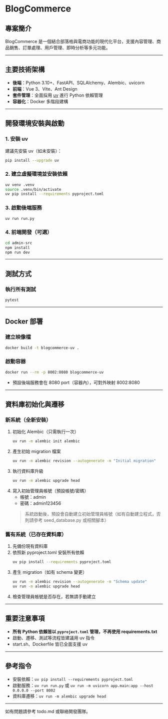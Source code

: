 # BlogCommerce

## 專案簡介
BlogCommerce 是一個結合部落格與電商功能的現代化平台，支援內容管理、商品銷售、訂單處理、用戶管理、即時分析等多元功能。

---

## 主要技術架構
- **後端**：Python 3.10+、FastAPI、SQLAlchemy、Alembic、uvicorn
- **前端**：Vue 3、Vite、Ant Design
- **套件管理**：全面採用 [uv](https://github.com/astral-sh/uv) 進行 Python 依賴管理
- **容器化**：Docker 多階段建構

---

## 開發環境安裝與啟動

### 1. 安裝 uv
建議先安裝 uv（如未安裝）：
```bash
pip install --upgrade uv
```

### 2. 建立虛擬環境並安裝依賴
```bash
uv venv .venv
source .venv/bin/activate
uv pip install --requirements pyproject.toml
```

### 3. 啟動後端服務
```bash
uv run run.py
```

### 4. 前端開發（可選）
```bash
cd admin-src
npm install
npm run dev
```

---

## 測試方式

### 執行所有測試
```bash
pytest
```

---

## Docker 部署

### 建立映像檔
```bash
docker build -t blogcommerce-uv .
```

### 啟動容器
```bash
docker run --rm -p 8002:8080 blogcommerce-uv
```
- 預設後端服務會在 8080 port（容器內），可對外映射 8002:8080

---

## 資料庫初始化與遷移

### 新系統（全新安裝）
1. 初始化 Alembic（只需執行一次）
   ```bash
   uv run -m alembic init alembic
   ```
2. 產生初始 migration 檔案
   ```bash
   uv run -m alembic revision --autogenerate -m "Initial migration"
   ```
3. 執行資料庫升級
   ```bash
   uv run -m alembic upgrade head
   ```
4. 寫入初始管理員帳號（預設帳號/密碼）
   - 帳號：admin
   - 密碼：admin123456
   > 系統啟動後，預設會自動建立初始管理員帳號（如有自動建立程式，否則請參考 seed_database.py 或相關腳本）

### 舊有系統（已存在資料庫）
1. 先備份現有資料庫
2. 依照新 pyproject.toml 安裝所有依賴
   ```bash
   uv pip install --requirements pyproject.toml
   ```
3. 產生 migration（如有 schema 變更）
   ```bash
   uv run -m alembic revision --autogenerate -m "Schema update"
   uv run -m alembic upgrade head
   ```
4. 檢查管理員帳號是否存在，若無請手動建立

---

## 重要注意事項
- **所有 Python 依賴皆以 `pyproject.toml` 管理，不再使用 requirements.txt**
- 啟動、遷移、測試等流程皆建議用 uv 指令
- start.sh、Dockerfile 皆已全面支援 uv

---

## 參考指令
- 安裝依賴：`uv pip install --requirements pyproject.toml`
- 啟動服務：`uv run run.py` 或 `uv run -m uvicorn app.main:app --host 0.0.0.0 --port 8002`
- 資料庫遷移：`uv run -m alembic upgrade head`

---

如有問題請參考 todo.md 或聯絡開發團隊。
